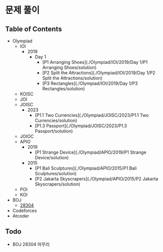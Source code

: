 # 문제 풀이

## Table of Contents
- Olympiad
    - IOI
        - 2019
            - Day 1
                - [P1 Arranging Shoes](./Olympiad/IOI/2019/Day 1/P1 Arranging Shoes/solution)
                - [P2 Split the Attractions](./Olympiad/IOI/2019/Day 1/P2 Split the Attractions/solution)
                - [P3 Rectangles](./Olympiad/IOI/2019/Day 1/P3 Rectangles/solution)
    - KOISC
    - JOI
    - JOISC
        - 2023
            - [P1.1 Two Currencies](./Olympiad/JOISC/2023/P1.1 Two Currencies/solution)
            - [P1.3 Passport](./Olympiad/JOISC/2023/P1.3 Passport/solution)
    - JOIOC
    - APIO
        - 2019
            - [P1 Strange Device](./Olympiad/APIO/2019/P1 Strange Device/solution)
        - 2015
            - [P1 Bali Sculptures](./Olympiad/APIO/2015/P1 Bali Sculptures/solution)
            - [P2 Jakarta Skyscrapers](./Olympiad/APIO/2015/P2 Jakarta Skyscrapers/solution)
    - POI
    - KOI
- BOJ
    - [28304](./BOJ/28304/solution)
- Codeforces
- Atcoder

## Todo

- BOJ 28304 마무리